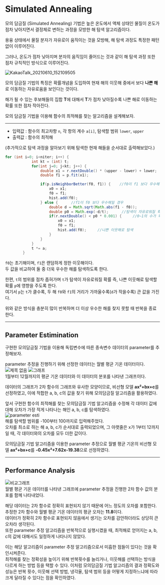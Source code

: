 # Simulated Annealing     
     
     
모의 담금질 (Simulated Annealing) 기법은 높은 온도에서 액체 상태인 물질이 온도가 
점차 낮아지면서 결정체로 변하는 과정을 모방한 해 탐색 알고리즘이다.
     
용융 상태에서 물질 분자가 자유로이 움직이는 것을 모방해, 해 탐색 과정도 특정한 
패턴 없이 이루어진다.     

그러나, 온도가 점차 낮아지며 분자의 움직임이 줄어드는 것과 같이 해 탐색 과정 또한 
점차 규칙적인 방식으로 이루어진다.     

![KakaoTalk_20210610_152109505](https://user-images.githubusercontent.com/80511210/121474876-a8287800-c9ff-11eb-9d58-ffefbe0a5227.jpg)
     
     
모의 담금질 기법의 특징은 확률개념을 도입하여 현재 해의 이웃해 중에서 보다 **나쁜 
해**로 이동하는 자유로움을 보인다는 것이다.     

해가 될 수 있는 후보해들의 집합 **T**에 대해서 **T**가 점차 낮아질수록 나쁜 해로
이동하는 확률 또한 점차 작아진다.     
     
     
모의 담금질 기법을 이용해 함수의 최적해를 찾는 알고리즘을 설계해보자.     
     
     
     
-------
     
+ 입력값 : 함수의 최고차항 `n`, 각 항의 계수 `a[i]`, 탐색할 범위 `lower`, `upper`
+ 출력값 : 함수의 최적해
     
(추가적으로 탐색 과정을 알아보기 위해 탐색한 현재 해들을 순서대로 출력해보았다.)     

```java
for (int i=0; i<niter; i++) {
            int kt = (int) t;
            for(int j=0; j<kt; j++) {
                double x1 = r.nextDouble() * (upper - lower) + lower;    //범위 내에서 랜덤한 수 x1
                double f1 = p.fit(x1);

                if(p.isNeighborBetter(f0, f1)) {    //f0이 f1 보다 우수해일 경우
                    x0 = x1;
                    f0 = f1;
                    hist.add(f0);
                } else {      //f1이 f0 보다 우수해일 경우
                    double d = Math.sqrt(Math.abs(f1 - f0));
                    double p0 = Math.exp(-d/t);      //탐색이 자유로워질 확률 p
                    if(r.nextDouble() < p0 * 0.001) {     //0~1의 수가 확률 p내에 들 경우 (임의로 0.001 곱해줌)
                        x0 = x1;
                        f0 = f1;
                        hist.add(f0);     //나쁜 이웃해로 탐색
                    }
                }
            }
            t *= a;
        }
```

`f0`는 초기해이며, `f1`은 랜덤하게 정한 이웃해이다.     
두 값을 비교하여 둘 중 더욱 우수한 해를 탐색하도록 한다.    
     
한편, `t`의 범위를 점차 좁혀가며 `t`가 탐색이 자유로워질 확률 즉, 나쁜 이웃해로 탐색할 
확률 `p`에 영향을 주도록 한다.     
여기서 `p`는 `t`가 클수록, 두 해 `f0`와 `f1`의 거리가 가까울수록(`d`가 작을수록) 큰 값을 가진다.     
     
위와 같은 방식을 충분히 많이 반복하며 더 이상 우수한 해를 찾지 못할 때 반복을 종료한다.     
     
     

-------

## Parameter Estimination
     
구현한 모의담금질 기법을 이용해 독립변수에 따른 종속변수 데이터의 parameter를 추정해보자.     
     
parameter 추정을 진행하기 위해 선정한 데이터는 월별 평균 기온 데이터이다.     
![제목 없음](https://user-images.githubusercontent.com/80511210/121530150-1721c300-ca38-11eb-8884-4169deb6e6b0.png)
![그래프](https://user-images.githubusercontent.com/80511210/121530164-1be67700-ca38-11eb-98ad-436b419ee8f8.jpg)     
1월부터 12월까지의 평균 기온 데이터와 이 데이터의 분포를 나타낸 그래프이다.     
     
     
데이터의 그래프가 2차 함수의 그래프와 유사한 모양이므로, 비선형 모델 **ax²+bx+c**를 선정하였고, 
이에 적합한 a, b, c의 값을 찾기 위해 모의담금질 알고리즘을 활용하였다.    
     
앞서 구현한 함수의 최적해를 찾는 모의담금질 기법 알고리즘을 수정해 각 데이터 값에 대해 
오차가 가장 적게 나타나는 해인 a, b, c를 탐색하였다.     
![parameter esti](https://user-images.githubusercontent.com/80511210/121548470-ffead180-ca47-11eb-81d2-c2b0774d9576.png)     
해를 탐색할 범위를 -100부터 100까지로 입력해주었다.     
오차를 최소로 하는 해 a, b, c가 순서대로 출력되었으며, 그 아랫줄은 x가 1부터 12까지일 때, 
각 데이터와의 오차를 모두 더한 값이다.     
     
모의담금질 기법 알고리즘을 이용한 parameter 추정으로 월별 평균 기온의 비선형 모델 **ax²+bx+c**를 
**-0.45x²+7.62x-19.38**으로 선정하였다.     
     
     

-------

## Performance Analysis
     
![비교그래프](https://user-images.githubusercontent.com/80511210/121551118-52c58880-ca4a-11eb-86e2-1bd371b8dbb9.jpg)    
월별 평균 기온 데이터를 나타낸 그래프에 parameter 추정을 진행한 2차 함수 값의 분포를 
함께 나타내었다.    

해당 데이터는 2차 함수로 정확히 표현되지 않기 때문에 어느 정도의 오차를 포함한다.     
추정한 2차 함수와 월별 평균 기온 데이터의 평균 오차는 **11.8**이다.      
데이터가 정확히 2차 함수로 표현되지 않음에서 생기는 오차를 감안하더라도 상당히 
큰 오차라 생각된다.     
또한 parameter 추정 알고리즘을 반복적으로 실행시켰을 때, 최적해로 얻어지는 a, b, c의
값에 대해서도 일정하게 나타나지 않았다.     
     
이는 해당 알고리즘이 parameter 추정 알고리즘으로서 미흡한 점들이 있다는 것을 확인시켜준다.     
최적해를 찾는 정확성을 높이기 위해 반복횟수를 늘리거나, 이웃해를 선택하는 방식을 
다르게 하는 방법 등을 택할 수 있다. 이처럼 모의담금질 기법 알고리즘의 결과 정확도와 성능은 
반복 횟수, 이웃해 선택 방법, 냉각율, 탐색 범위 등을 어떻게 지정하느냐에 따라 크게 
달라질 수 있다는 점을 확인하였다.
